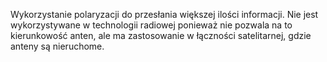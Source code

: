 Wykorzystanie polaryzacji do przesłania większej ilości informacji. Nie jest wykorzystywane w technologii radiowej ponieważ nie pozwala na to kierunkowość anten, ale ma zastosowanie w łączności satelitarnej, gdzie anteny są nieruchome.